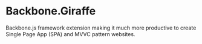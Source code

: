 # Backbone.Giraffe
Backbone.js framework extension making it much more productive to create Single Page App (SPA) and MVVC pattern websites.



